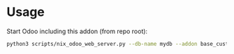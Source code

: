 # Usage

Start Odoo including this addon (from repo root):

```bash
python3 scripts/nix_odoo_web_server.py --db-name mydb --addon base_custom_filter
```

